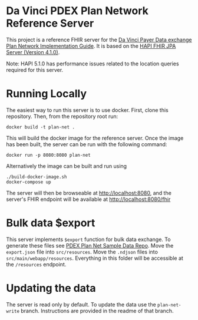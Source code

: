 # Da Vinci PDEX Plan Network Reference Server

This project is a reference FHIR server for the [Da Vinci Payer Data exchange
Plan Network Implementation
Guide](https://build.fhir.org/ig/HL7/davinci-pdex-plan-net/index.html). It is
based on the [HAPI FHIR JPA
Server (Version 4.1.0)](https://github.com/hapifhir/hapi-fhir-jpaserver-starter).

Note: HAPI 5.1.0 has performance issues related to the location queries required for this server.

# Running Locally

The easiest way to run this server is to use docker. First, clone this
repository. Then, from the repository root run:

```
docker build -t plan-net .
```

This will build the docker image for the reference server. Once the image has
been built, the server can be run with the following command:

```
docker run -p 8080:8080 plan-net
```

Alternatively the image can be built and run using

```
./build-docker-image.sh
docker-compose up
```

The server will then be browseable at
[http://localhost:8080](http://localhost:8080), and the
server's FHIR endpoint will be available at
[http://localhost:8080/fhir](http://localhost:8080/fhir)

# Bulk data $export

This server implements `$export` function for bulk data exchange. To generate these files see [PDEX Plan Net Sample Data Repo](https://github.com/HL7-DaVinci/pdex-plan-net-sample-data). Move the `export.json` file into `src/resources`. Move the `.ndjson` files into `src/main/webapp/resources`. Everything in this folder will be accessible at the `/resources` endpoint.

# Updating the data

The server is read only by default. To update the data use the `plan-net-write` branch. Instructions are provided in the readme of that branch.
